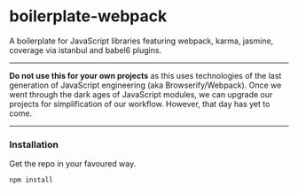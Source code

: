 # boilerplate-webpack
A boilerplate for JavaScript libraries featuring webpack, karma, jasmine, coverage via istanbul and babel6 plugins.

---

**Do not use this for your own projects** as this uses technologies of the last generation of JavaScript engineering (aka Browserify/Webpack). Once we went through the dark ages of JavaScript modules, we can upgrade our projects for simplification of our workflow. However, that day has yet to come.

---

### Installation

Get the repo in your favoured way.

```
npm install
```
